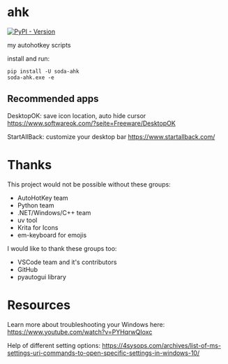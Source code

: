 # ahk

<a href="https://pypi.org/project/soda-ahk/">
    <img alt="PyPI - Version" src="https://img.shields.io/pypi/v/soda-ahk">
</a>

my autohotkey scripts

install and run:
```
pip install -U soda-ahk
soda-ahk.exe -e
```

## Recommended apps

DesktopOK: save icon location, auto hide cursor
<https://www.softwareok.com/?seite=Freeware/DesktopOK>

StartAllBack: customize your desktop bar
<https://www.startallback.com/>

# Thanks

This project would not be possible without these groups:

 - AutoHotKey team
 - Python team
 - .NET/Windows/C++ team
 - uv tool
 - Krita for Icons
 - em-keyboard for emojis

I would like to thank these groups too:
 - VSCode team and it's contributors
 - GitHub
 - pyautogui library

# Resources

Learn more about troubleshooting your Windows here:
<https://www.youtube.com/watch?v=PYHqrwQIoxc>

Help of different setting options:
<https://4sysops.com/archives/list-of-ms-settings-uri-commands-to-open-specific-settings-in-windows-10/>
